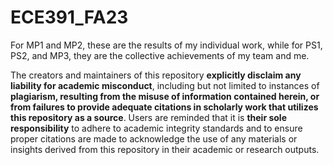 # ECE391_FA23
For MP1 and MP2, these are the results of my individual work, while for PS1, PS2, and MP3, they are the collective achievements of my team and me. 

The creators and maintainers of this repository **explicitly disclaim any liability for academic misconduct**, including but not limited to instances of **plagiarism, resulting from the misuse of information contained herein, or from failures to provide adequate citations in scholarly work that utilizes this repository as a source**. Users are reminded that it is **their sole responsibility** to adhere to academic integrity standards and to ensure proper citations are made to acknowledge the use of any materials or insights derived from this repository in their academic or research outputs.
